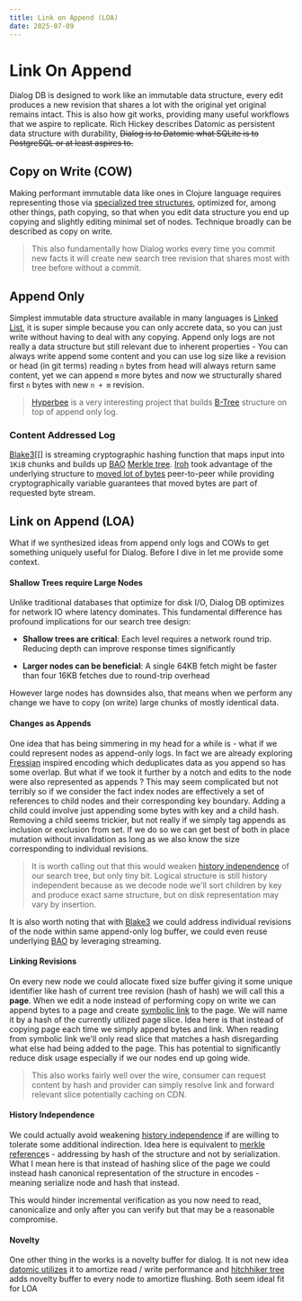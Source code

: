 ```yaml
---
title: Link on Append (LOA)
date: 2025-07-09
---
```


# Link On Append


Dialog DB is designed to work like an immutable data structure, every edit produces a new revision that shares a lot with the original yet original remains intact. This is also how git works, providing many useful workflows that we aspire to replicate. Rich Hickey describes Datomic as persistent data structure with durability, ~~Dialog is to Datomic what SQLite is to PostgreSQL or at least aspires to.~~

## Copy on Write (COW)

Making performant immutable data like ones in Clojure language requires representing those via [specialized tree structures][CHOMP], optimized for, among other things, path copying, so that when you edit data structure you end up copying and slightly editing minimal set of nodes. Technique broadly can be described as copy on write.

> This also fundamentally how Dialog works every time you commit new facts it will create new search tree revision that shares most with tree before without a commit.

## Append Only

Simplest immutable data structure available in many languages is [Linked List][], it is super simple because you can only accrete data, so you can just write without having to deal with any copying. Append only logs are not really a data structure but still relevant due to inherent properties - You can always write append some content and you can use log size  like a revision or head (in git terms) reading `n` bytes from head will always return same content, yet we can append `m` more bytes and now we structurally shared first `n` bytes with new `n + m` revision.

> [Hyperbee][] is a very interesting project that builds [B-Tree][] structure on top of append only log.

### Content Addressed Log

 [Blake3][[] is streaming cryptographic hashing function that maps input into `1KiB` chunks and builds up [BAO][]  [Merkle tree][]. [Iroh][] took advantage of the underlying structure to [moved lot of bytes][Moving the bytes with bao] peer-to-peer while providing cryptographically variable guarantees that moved bytes are part of requested byte stream.

## Link on Append (LOA)

What if we synthesized ideas from append only logs and COWs to get something uniquely useful for Dialog. Before I dive in let me provide some context.

#### Shallow Trees require Large Nodes

Unlike traditional databases that optimize for disk I/O, Dialog DB optimizes for network IO where latency dominates. This fundamental difference has profound implications for our search tree design:

- **Shallow trees are critical**: Each level requires a network round trip. Reducing depth can improve response times significantly

- **Larger nodes can be beneficial**: A single 64KB fetch might be faster than four 16KB fetches due to round-trip overhead

However large nodes has downsides also, that means when we perform any change we have to copy (on write) large chunks of mostly identical data.

#### Changes as Appends

One idea that has being simmering in my head for a while is - what if we could represent nodes as append-only logs. In fact we are already exploring [Fressian][] inspired encoding which deduplicates data as you append so has some overlap. But what if we took it further by a notch and edits to the node were also represented as appends ? This may seem complicated but not terribly so if we consider the fact index nodes are effectively a set of references to child nodes and their corresponding key boundary. Adding a child could involve just appending some bytes with key and a child hash. Removing a child seems trickier, but not really if we simply tag appends as inclusion or exclusion from set. If we do so we can get best of both in place mutation without invalidation as long as we also know the size corresponding to individual revisions.

> It is worth calling out that this would weaken  [history independence][] of our search tree, but only tiny bit. Logical structure is still history independent because as we decode node we'll sort children by key and produce exact same structure, but on disk representation may vary by insertion.

It is also worth noting that with [Blake3][] we could address individual revisions of the node within same append-only log buffer, we could even reuse underlying [BAO][] by leveraging streaming.

#### Linking Revisions

On every new node we could allocate fixed size buffer giving it some unique identifier like hash of current tree revision (hash of hash) we will call this a **page**. When we edit a node instead of performing copy on write we can append bytes to a page and create [symbolic link][] to the page. We will name it by a hash of the currently utilized page slice. Idea here is that instead of copying page each time we simply append bytes and link. When reading from symbolic link we'll only read slice that matches a hash disregarding what else had being added to the page. This has potential to significantly reduce disk usage especially if we our nodes end up going wide.

> This also works fairly well over the wire, consumer can request content by hash and provider can simply resolve link and forward relevant slice potentially caching on CDN.

#### History Independence

We could actually avoid weakening [history independence][] if are willing to tolerate some additional indirection. Idea here is equivalent to [merkle reference][]s - addressing by hash of the structure and not by serialization. What I mean here is that instead of hashing slice of the page we could instead hash canonical representation of the structure in encodes - meaning serialize node and hash that instead.

This would hinder incremental verification as you now need to read, canonicalize and only after you can verify but that may be a reasonable compromise.

#### Novelty

One other thing in the works is a novelty buffer for dialog. It is not new idea [datomic utilizes](https://tonsky.me/blog/unofficial-guide-to-datomic-internals/) it to amortize read / write performance and [hitchhiker tree][] adds novelty buffer to every node to amortize flushing. Both seem ideal fit for LOA

[Chomp]:https://michael.steindorfer.name/publications/oopsla15.pdf
[Linked List]:https://en.wikipedia.org/wiki/Linked_list
[Hyperbee]:https://docs.pears.com/building-blocks/hyperbee
[B-Tree]:https://en.wikipedia.org/wiki/B-tree
[Blake3]:https://github.com/BLAKE3-team/BLAKE3/
[BAO]:https://github.com/oconnor663/bao
[Merkle tree]:https://en.wikipedia.org/wiki/Merkle_tree
[Iroh]:https://www.iroh.computer/
[Moving the bytes with bao]:https://www.youtube.com/watch?v=bK9KDJxCfzI&list=PLvsg-fc7APc1W7rxwSdORL3HiXn9VLp2e&index=3
[Fressian]:https://github.com/Datomic/fressian
[history independence]:https://dl.acm.org/doi/10.1007/s00453-004-1140-z
[symbolic link]:https://en.wikipedia.org/wiki/Symbolic_link
[merkle reference]:https://github.com/Gozala/merkle-reference/blob/main/docs/spec.md
[hitchhiker tree]:https://github.com/datacrypt-project/hitchhiker-tree
